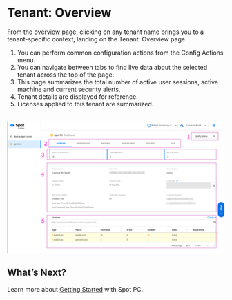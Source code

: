 <meta name="robots" content="noindex">

# Tenant: Overview
From the [overview](spot-pc/features/spot-pc-console/tenant/overview) page, clicking on any tenant name brings you to a tenant-specific context, landing on the Tenant: Overview page.

1. You can perform common configuration actions from the Config Actions menu.
2. You can navigate between tabs to find live data about the selected tenant across the top of the page.
3. This page summarizes the total number of active user sessions, active machine and current security alerts.
4. Tenant details are displayed for reference.
5. Licenses applied to this tenant are summarized.

<br><a href="https://docs.spot.io/spot-pc/_media/features-spot-pc-console-tenant-overview-01.png" target="_blank"><img src="/spot-pc/_media/features-spot-pc-console-tenant-overview-01.png" alt="Click to Enlarge" width="1000"> </a>

## What’s Next?

Learn more about [Getting Started](spot-pc/getting-started/) with Spot PC.
